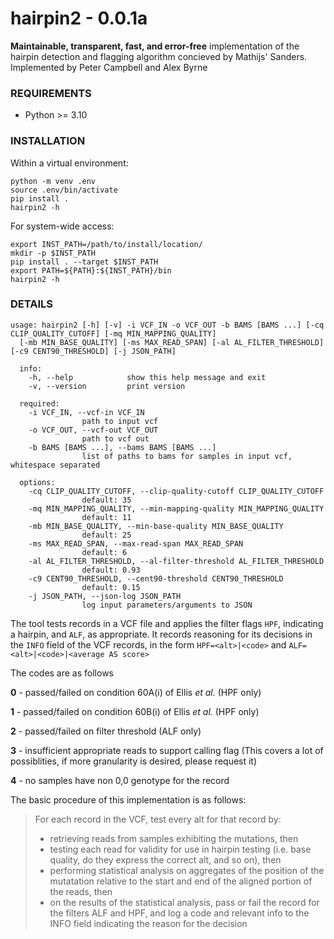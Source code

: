 # hairpin2 - 0.0.1a

**Maintainable, transparent, fast, and error-free** implementation of the hairpin detection and flagging algorithm concieved by Mathijs' Sanders. Implemented by Peter Campbell and Alex Byrne

### REQUIREMENTS

* Python >= 3.10

### INSTALLATION


Within a virtual environment:
```
python -m venv .env
source .env/bin/activate
pip install .
hairpin2 -h
```

For system-wide access:
```
export INST_PATH=/path/to/install/location/
mkdir -p $INST_PATH
pip install . --target $INST_PATH
export PATH=${PATH}:${INST_PATH}/bin
hairpin2 -h
```

### DETAILS

```
usage: hairpin2 [-h] [-v] -i VCF_IN -o VCF_OUT -b BAMS [BAMS ...] [-cq CLIP_QUALITY_CUTOFF] [-mq MIN_MAPPING_QUALITY] 
  [-mb MIN_BASE_QUALITY] [-ms MAX_READ_SPAN] [-al AL_FILTER_THRESHOLD] [-c9 CENT90_THRESHOLD] [-j JSON_PATH]

  info:
    -h, --help            show this help message and exit
    -v, --version         print version

  required:
    -i VCF_IN, --vcf-in VCF_IN
                path to input vcf
    -o VCF_OUT, --vcf-out VCF_OUT
                path to vcf out
    -b BAMS [BAMS ...], --bams BAMS [BAMS ...]
                list of paths to bams for samples in input vcf, whitespace separated

  options:
    -cq CLIP_QUALITY_CUTOFF, --clip-quality-cutoff CLIP_QUALITY_CUTOFF
                default: 35
    -mq MIN_MAPPING_QUALITY, --min-mapping-quality MIN_MAPPING_QUALITY
                default: 11
    -mb MIN_BASE_QUALITY, --min-base-quality MIN_BASE_QUALITY
                default: 25
    -ms MAX_READ_SPAN, --max-read-span MAX_READ_SPAN
                default: 6
    -al AL_FILTER_THRESHOLD, --al-filter-threshold AL_FILTER_THRESHOLD
                default: 0.93
    -c9 CENT90_THRESHOLD, --cent90-threshold CENT90_THRESHOLD
                default: 0.15
    -j JSON_PATH, --json-log JSON_PATH
                log input parameters/arguments to JSON
```

The tool tests records in a VCF file and applies the filter flags `HPF`, indicating a hairpin, and `ALF`, as appropriate. It records reasoning for its decisions in the `INFO` field of the VCF records, in the form `HPF=<alt>|<code>` and `ALF=<alt>|<code>|<average AS score>`

The codes are as follows

**0** - passed/failed on condition 60A(i) of Ellis _et al._ (HPF only)

**1** - passed/failed on condition 60B(i) of Ellis _et al._ (HPF only)

**2** - passed/failed on filter threshold (ALF only)

**3** - insufficient appropriate reads to support calling flag (This covers a lot of possiblities, if more granularity is desired, please request it)

**4** - no samples have non 0,0 genotype for the record

The basic procedure of this implementation is as follows:
> For each record in the VCF, test every alt for that record by:
> * retrieving reads from samples exhibiting the mutations, then
> * testing each read for validity for use in hairpin testing (i.e. base quality, do they express the correct alt, and so on), then
> * performing statistical analysis on aggregates of the position of the mutatation relative to the start and end of the aligned portion of the reads, then
> * on the results of the statistical analysis, pass or fail the record for the filters ALF and HPF, and log a code and relevant info to the INFO field indicating the reason for the decision
